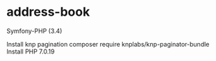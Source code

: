 # address-book
Symfony-PHP (3.4)

Install knp pagination composer require knplabs/knp-paginator-bundle
Install PHP 7.0.19

